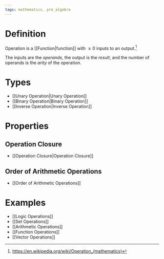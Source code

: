 ```yaml
---
tags: mathematics, pre_algebra
---
```


# Definition

Operation is a [[Function|function]] with $\geq 0$ inputs to an output.[^1]

The inputs are the *operands*, the output is the *result*, and the number of operands is the *arity* of the operation.

# Types
- [[Unary Operation|Unary Operation]]
- [[Binary Operation|Binary Operation]]
- [[Inverse Operation|Inverse Operation]]

# Properties

## Operation Closure
- [[Operation Closure|Operation Closure]]

## Order of Arithmetic Operations
- [[Order of Arithmetic Operations]]

# Examples
- [[Logic Operations]]
- [[Set Operations]]
- [[Arithmetic Operations]]
- [[Function Operations]]
- [[Vector Operations]]

[^1]: https://en.wikipedia.org/wiki/Operation_(mathematics)